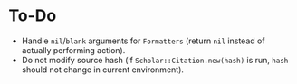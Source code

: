# To-Do

* Handle `nil`/`blank` arguments for `Formatters` (return `nil` instead of actually performing action).
* Do not modify source hash (if `Scholar::Citation.new(hash)` is run, `hash` should not change in current environment).
